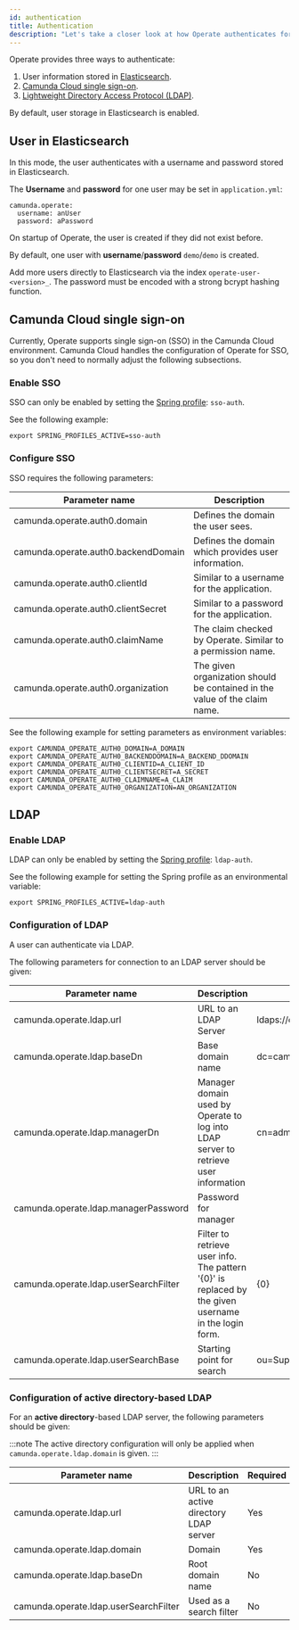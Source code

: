```yaml
---
id: authentication
title: Authentication
description: "Let's take a closer look at how Operate authenticates for use."
---
```


Operate provides three ways to authenticate:

1. User information stored in [Elasticsearch](#user-in-elasticsearch).
2. [Camunda Cloud single sign-on](#camunda-cloud-single-sign-on).
3. [Lightweight Directory Access Protocol (LDAP)](#ldap).

By default, user storage in Elasticsearch is enabled.

## User in Elasticsearch

In this mode, the user authenticates with a username and password stored in Elasticsearch.

The **Username** and **password** for one user may be set in `application.yml`:

```
camunda.operate:
  username: anUser
  password: aPassword
```

On startup of Operate, the user is created if they did not exist before.

By default, one user with **username**/**password** `demo`/`demo` is created.

Add more users directly to Elasticsearch via the index `operate-user-<version>_`. The password must be encoded with a strong bcrypt hashing function.

## Camunda Cloud single sign-on

Currently, Operate supports single sign-on (SSO) in the Camunda Cloud environment. Camunda Cloud handles the configuration of Operate for SSO, so you don't need to normally adjust the following subsections.

### Enable SSO

SSO can only be enabled by setting the [Spring profile](https://docs.spring.io/spring-boot/docs/current/reference/html/spring-boot-features.html#boot-features-profiles): `sso-auth`.

See the following example:

```
export SPRING_PROFILES_ACTIVE=sso-auth
```

### Configure SSO

SSO requires the following parameters:

Parameter name | Description
--------------|-------------
camunda.operate.auth0.domain | Defines the domain the user sees.
camunda.operate.auth0.backendDomain | Defines the domain which provides user information.
camunda.operate.auth0.clientId | Similar to a username for the application.
camunda.operate.auth0.clientSecret | Similar to a password for the application.
camunda.operate.auth0.claimName | The claim checked by Operate. Similar to a permission name.
camunda.operate.auth0.organization | The given organization should be contained in the value of the claim name.

See the following example for setting parameters as environment variables:

```
export CAMUNDA_OPERATE_AUTH0_DOMAIN=A_DOMAIN
export CAMUNDA_OPERATE_AUTH0_BACKENDDOMAIN=A_BACKEND_DDOMAIN
export CAMUNDA_OPERATE_AUTH0_CLIENTID=A_CLIENT_ID
export CAMUNDA_OPERATE_AUTH0_CLIENTSECRET=A_SECRET
export CAMUNDA_OPERATE_AUTH0_CLAIMNAME=A_CLAIM
export CAMUNDA_OPERATE_AUTH0_ORGANIZATION=AN_ORGANIZATION
```

## LDAP

### Enable LDAP

LDAP can only be enabled by setting the [Spring profile](https://docs.spring.io/spring-boot/docs/current/reference/html/spring-boot-features.html#boot-features-profiles): `ldap-auth`.

See the following example for setting the Spring profile as an environmental variable:

```
export SPRING_PROFILES_ACTIVE=ldap-auth
```

### Configuration of LDAP

A user can authenticate via LDAP.

The following parameters for connection to an LDAP server should be given:

 Parameter name | Description | Example | Required
 --------------|------------|---------|--------
 camunda.operate.ldap.url | URL to an LDAP Server | ldaps://camunda.com/ | Yes
 camunda.operate.ldap.baseDn| Base domain name | dc=camunda,dc=com| Yes
 camunda.operate.ldap.managerDn| Manager domain used by Operate to log into LDAP server to retrieve user information | cn=admin,dc=camunda,dc=com| Yes
 camunda.operate.ldap.managerPassword| Password for manager| | Yes
 camunda.operate.ldap.userSearchFilter| Filter to retrieve user info. The pattern '{0}' is replaced by the given username in the login form. | {0} | No, default is {0}
 camunda.operate.ldap.userSearchBase| Starting point for search | ou=Support,dc=camunda,dc=com | No

### Configuration of active directory-based LDAP

For an **active directory**-based LDAP server, the following parameters should be given:

:::note
The active directory configuration will only be applied when `camunda.operate.ldap.domain` is given.
:::

 Parameter name | Description | Required |
 --------------|------------|---------
 camunda.operate.ldap.url | URL to an active directory LDAP server | Yes
 camunda.operate.ldap.domain| Domain | Yes
 camunda.operate.ldap.baseDn| Root domain name | No
 camunda.operate.ldap.userSearchFilter| Used as a search filter | No

